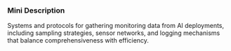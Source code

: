### Mini Description

Systems and protocols for gathering monitoring data from AI deployments, including sampling strategies, sensor networks, and logging mechanisms that balance comprehensiveness with efficiency.
